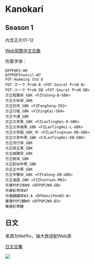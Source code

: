 # Kanokari

## Season 1

内含正片01-12

[Web简繁中文合集](https://github.com/Nekomoekissaten-SUB/Nekomoekissaten-Storage/releases/download/subtitle_pkg/Kanokari_Web_zho.7z)

所需字体：
```
DFPPOP2-W9
DFPPOPStencil-W7
FOT-Humming Std D
FOT-スーラ ProN B <FOT-Seurat ProN B>
FOT-スーラ ProN DB <FOT-Seurat ProN DB>
方正粗雅宋_GBK <FZYaSong-B-GBK>
方正大标宋_GBK
方正仿宋_GBK <FZFangSong-Z02>
方正行楷_GBK <FZXingKai-S04>
方正卡通_GBK
方正兰亭黑_GBK <FZLanTingHei-R-GBK>
方正兰亭细黑_GBK <FZLanTingHei-L-GBK>
方正兰亭圆_GBK_中 <FZLanTingYuan-DB-GBK>
方正兰亭中黑_GBK <FZLanTingHei-DB-GBK>
方正流行体_GBK
方正锐正黑_GBK
方正细雅宋_GBK
方正姚体_GBK
方正韵动中黑_GBK
方正正中黑_GBK
方正中雅宋_GBK <FZYaSong-DB-GBK>
方正准圆_GBK <FZZhunYuan-M02>
华康POP2体W9 <DFPOP2W9-GB>
华康彩带体W7
华康翩翩体W3-A <DFHanziPenW3-A>
華康POP2體W9 <DFPOP2W9-B5>
華康彩帶體
```

## 日文

来源为Netflix，轴大致适配Web源

[日文合集](https://github.com/Nekomoekissaten-SUB/Nekomoekissaten-Storage/releases/download/subtitle_jpn/Kanokari_jpn_NFLX.7z)

![](https://nekomoe.pages.dev/images/2020-07/kanokari.jpg)
